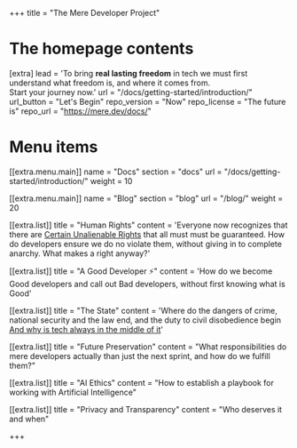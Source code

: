 +++
title = "The Mere Developer Project"


# The homepage contents
[extra]
lead = 'To bring <b>real lasting freedom</b> in tech we must first understand what freedom is, and where it comes from. <br/> Start your journey now.'
url = "/docs/getting-started/introduction/"
url_button = "Let's Begin"
repo_version = "Now"
repo_license = "The future is"
repo_url = "https://mere.dev/docs/"

# Menu items
[[extra.menu.main]]
name = "Docs"
section = "docs"
url = "/docs/getting-started/introduction/"
weight = 10

[[extra.menu.main]]
name = "Blog"
section = "blog"
url = "/blog/"
weight = 20

[[extra.list]]
title = "Human Rights"
content = 'Everyone now recognizes that there are <a href="https://www.archives.gov/founding-docs/declaration-transcript#:~:text=We%20hold%20these%20truths%20to,their%20just%20powers%20from%20the">Certain Unalienable Rights</a> that all must must be guaranteed. How do developers ensure we do no violate them, without giving in to complete anarchy. What makes a right anyway?'

[[extra.list]]
title = "A Good Developer ⚡️"
content = 'How do we become Good developers and call out Bad developers, without first knowing what is <a>Good</a>'

[[extra.list]]
title = "The State"
content = 'Where do the dangers of crime, national security and the law end, and the duty to civil disobedience begin <br/> <a href="https://mere/dev">And why is tech always in the middle of it</a>'

[[extra.list]]
title = "Future Preservation"
content = "What responsibilities do mere developers actually than just the next sprint, and how do we fulfill them?"

[[extra.list]]
title = "AI Ethics"
content = "How to establish a playbook for working with Artificial Intelligence"

[[extra.list]]
title = "Privacy and Transparency"
content = "Who deserves it and when"

+++
